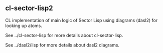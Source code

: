 ## cl-sector-lisp2

CL implementation of main logic of Sector Lisp using diagrams (dasl2) for looking up atoms.

See ../cl-sector-lisp for more details about cl-sector-lisp.

See ../dasl2/lisp for more details about dasl2 diagrams.
